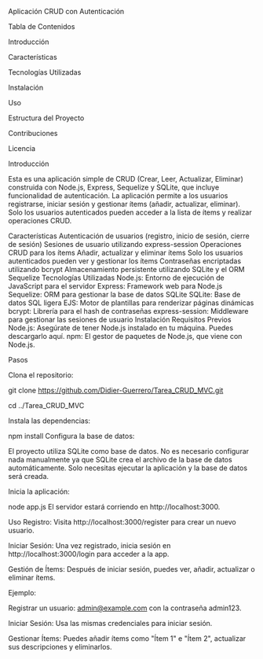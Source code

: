 Aplicación CRUD con Autenticación


Tabla de Contenidos

Introducción

Características

Tecnologías Utilizadas

Instalación

Uso

Estructura del Proyecto

Contribuciones

Licencia

Introducción

Esta es una aplicación simple de CRUD (Crear, Leer, Actualizar, Eliminar) construida con Node.js, Express, Sequelize y SQLite, que incluye funcionalidad de autenticación. La aplicación permite a los usuarios registrarse, iniciar sesión y gestionar ítems (añadir, actualizar, eliminar). Solo los usuarios autenticados pueden acceder a la lista de ítems y realizar operaciones CRUD.

Características
Autenticación de usuarios (registro, inicio de sesión, cierre de sesión)
Sesiones de usuario utilizando express-session
Operaciones CRUD para los ítems
Añadir, actualizar y eliminar ítems
Solo los usuarios autenticados pueden ver y gestionar los ítems
Contraseñas encriptadas utilizando bcrypt
Almacenamiento persistente utilizando SQLite y el ORM Sequelize
Tecnologías Utilizadas
Node.js: Entorno de ejecución de JavaScript para el servidor
Express: Framework web para Node.js
Sequelize: ORM para gestionar la base de datos SQLite
SQLite: Base de datos SQL ligera
EJS: Motor de plantillas para renderizar páginas dinámicas
bcrypt: Librería para el hash de contraseñas
express-session: Middleware para gestionar las sesiones de usuario
Instalación
Requisitos Previos
Node.js: Asegúrate de tener Node.js instalado en tu máquina. Puedes descargarlo aquí.
npm: El gestor de paquetes de Node.js, que viene con Node.js.

Pasos

Clona el repositorio:

git clone https://github.com/Didier-Guerrero/Tarea_CRUD_MVC.git

cd ../Tarea_CRUD_MVC

Instala las dependencias:

npm install
Configura la base de datos:

El proyecto utiliza SQLite como base de datos. No es necesario configurar nada manualmente ya que SQLite crea el archivo de la base de datos automáticamente. Solo necesitas ejecutar la aplicación y la base de datos será creada.

Inicia la aplicación:


node app.js
El servidor estará corriendo en http://localhost:3000.

Uso
Registro: Visita http://localhost:3000/register para crear un nuevo usuario.

Iniciar Sesión: Una vez registrado, inicia sesión en http://localhost:3000/login para acceder a la app.

Gestión de Ítems: Después de iniciar sesión, puedes ver, añadir, actualizar o eliminar ítems.

Ejemplo:

Registrar un usuario: admin@example.com con la contraseña admin123.

Iniciar Sesión: Usa las mismas credenciales para iniciar sesión.
    
Gestionar Ítems: Puedes añadir ítems como "Ítem 1" e "Ítem 2", actualizar sus descripciones y eliminarlos.
